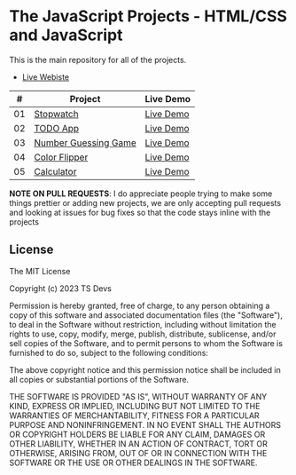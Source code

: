 # The JavaScript Projects - HTML/CSS and JavaScript

This is the main repository for all of the projects.

- [Live Webiste](https://ts-devs.github.io/250-js-projects/)

|  #  | Project                                                                                                   | Live Demo                                                                                      |
| :-: | --------------------------------------------------------------------------------------------------------- | ---------------------------------------------------------------------------------------------- |
| 01  | [Stopwatch](https://github.com/TS-Devs/250-js-projects/tree/main/src/Stopwatch)                           | [Live Demo](https://ts-devs.github.io/250-js-projects/src/Stopwatch/index.html)                |
| 02  | [TODO App](https://github.com/TS-Devs/250-js-projects/tree/main/src/Todo)                                 | [Live Demo](https://ts-devs.github.io/250-js-projects/src/Todo/index.html)                     |
| 03  | [Number Guessing Game](https://github.com/TS-Devs/250-js-projects/tree/main/src/Number%20Guessing%20Game) | [Live Demo](https://ts-devs.github.io/250-js-projects/src/Number%20Guessing%20Game/index.html) |
| 04  | [Color Flipper](https://github.com/TS-Devs/250-js-projects/tree/main/src/Color%20Flipper)                 | [Live Demo](https://ts-devs.github.io/250-js-projects/src/Color%20Flipper/index.html)          |
| 05  | [Calculator](https://github.com/TS-Devs/250-js-projects/tree/main/src/Calculator)                         | [Live Demo](https://ts-devs.github.io/250-js-projects/src/Calculator/index.html)               |

**NOTE ON PULL REQUESTS**: I do appreciate people trying to make some things prettier or adding new projects, we are only accepting pull requests and looking at issues for bug fixes so that the code stays inline with the projects

## License

The MIT License

Copyright (c) 2023 TS Devs

Permission is hereby granted, free of charge, to any person obtaining a copy
of this software and associated documentation files (the "Software"), to deal
in the Software without restriction, including without limitation the rights
to use, copy, modify, merge, publish, distribute, sublicense, and/or sell
copies of the Software, and to permit persons to whom the Software is
furnished to do so, subject to the following conditions:

The above copyright notice and this permission notice shall be included in
all copies or substantial portions of the Software.

THE SOFTWARE IS PROVIDED "AS IS", WITHOUT WARRANTY OF ANY KIND, EXPRESS OR
IMPLIED, INCLUDING BUT NOT LIMITED TO THE WARRANTIES OF MERCHANTABILITY,
FITNESS FOR A PARTICULAR PURPOSE AND NONINFRINGEMENT. IN NO EVENT SHALL THE
AUTHORS OR COPYRIGHT HOLDERS BE LIABLE FOR ANY CLAIM, DAMAGES OR OTHER
LIABILITY, WHETHER IN AN ACTION OF CONTRACT, TORT OR OTHERWISE, ARISING FROM,
OUT OF OR IN CONNECTION WITH THE SOFTWARE OR THE USE OR OTHER DEALINGS IN
THE SOFTWARE.
